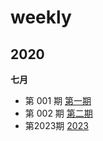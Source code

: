 # weekly

## 2020

**七月**

- 第 001 期	[第一期](docs/week-1.md)
- 第 002 期    [第二期](docs/week-2.md)
- 第2023期 [2023](docs/2023.md)
